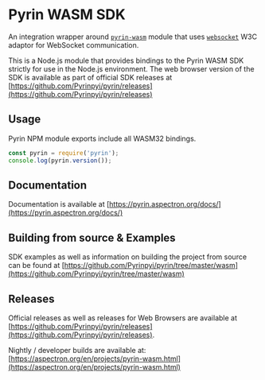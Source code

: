 # Pyrin WASM SDK

An integration wrapper around [`pyrin-wasm`](https://www.npmjs.com/package/pyrin-wasm) module that uses [`websocket`](https://www.npmjs.com/package/websocket) W3C adaptor for WebSocket communication.

This is a Node.js module that provides bindings to the Pyrin WASM SDK strictly for use in the Node.js environment. The web browser version of the SDK is available as part of official SDK releases at [https://github.com/Pyrinpyi/pyrin/releases](https://github.com/Pyrinpyi/pyrin/releases)

## Usage

Pyrin NPM module exports include all WASM32 bindings.
```javascript
const pyrin = require('pyrin');
console.log(pyrin.version());
```

## Documentation

Documentation is available at [https://pyrin.aspectron.org/docs/](https://pyrin.aspectron.org/docs/)


## Building from source & Examples

SDK examples as well as information on building the project from source can be found at [https://github.com/Pyrinpyi/pyrin/tree/master/wasm](https://github.com/Pyrinpyi/pyrin/tree/master/wasm)

## Releases

Official releases as well as releases for Web Browsers are available at [https://github.com/Pyrinpyi/pyrin/releases](https://github.com/Pyrinpyi/pyrin/releases).

Nightly / developer builds are available at: [https://aspectron.org/en/projects/pyrin-wasm.html](https://aspectron.org/en/projects/pyrin-wasm.html)

